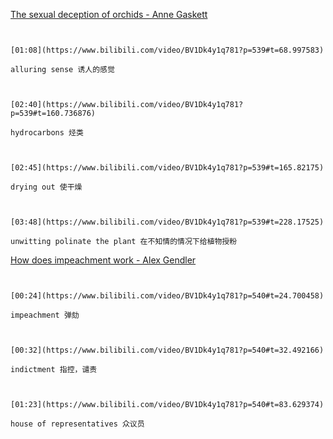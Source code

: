 [The sexual deception of orchids - Anne Gaskett](https://www.bilibili.com/video/BV1Dk4y1q781?p=539)

```ad-note


[01:08](https://www.bilibili.com/video/BV1Dk4y1q781?p=539#t=68.997583)

alluring sense 诱人的感觉

```

```ad-note


[02:40](https://www.bilibili.com/video/BV1Dk4y1q781?p=539#t=160.736876)

hydrocarbons 烃类 

```

```ad-note


[02:45](https://www.bilibili.com/video/BV1Dk4y1q781?p=539#t=165.82175)

drying out 使干燥

```

```ad-note


[03:48](https://www.bilibili.com/video/BV1Dk4y1q781?p=539#t=228.17525)

unwitting polinate the plant 在不知情的情况下给植物授粉

```

[How does impeachment work - Alex Gendler](https://www.bilibili.com/video/BV1Dk4y1q781?p=540)

```ad-note


[00:24](https://www.bilibili.com/video/BV1Dk4y1q781?p=540#t=24.700458)

impeachment 弹劾

```

```ad-note


[00:32](https://www.bilibili.com/video/BV1Dk4y1q781?p=540#t=32.492166)

indictment 指控，谴责

```

```ad-note


[01:23](https://www.bilibili.com/video/BV1Dk4y1q781?p=540#t=83.629374)

house of representatives 众议员

```

```ad-note



```